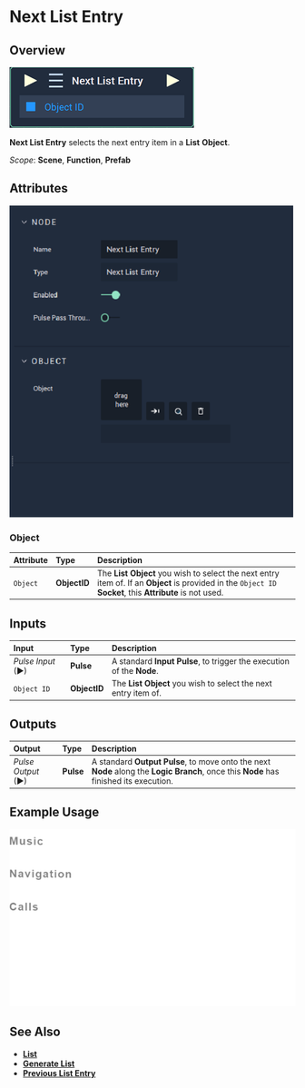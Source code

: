 # Next List Entry

## Overview

![The Next List Entry Node.](../../../.gitbook/assets/node-next-list-entry.png)

**Next List Entry** selects the next entry item in a **List** **Object**.

*Scope*: **Scene**, **Function**, **Prefab**

## Attributes

![The Next List Entry Node Attributes.](../../../.gitbook/assets/node-next-list-entry-attr.png)

### Object

| Attribute | Type | Description |
| :--- | :--- | :--- |
| `Object` | **ObjectID** | The **List** **Object** you wish to select the next entry item of. If an **Object** is provided in the `Object ID` **Socket**, this **Attribute** is not used. |

## Inputs

| Input | Type | Description |
| :--- | :--- | :--- |
| _Pulse Input_ \(►\) | **Pulse** | A standard **Input Pulse**, to trigger the execution of the **Node**. |
| `Object ID` | **ObjectID** | The **List** **Object** you wish to select the next entry item of. |

## Outputs

| Output | Type | Description |
| :--- | :--- | :--- |
| _Pulse Output_ \(►\) | **Pulse** | A standard **Output Pulse**, to move onto the next **Node** along the **Logic Branch**, once this **Node** has finished its execution. |

## Example Usage

![The Next List Entry Usage](../../../.gitbook/assets/next-list-entry.gif)

## See Also

* [**List**](../../../objects-and-types/scene-objects/list-widget.md)
* [**Generate List**](generate-list.md)
* [**Previous List Entry**](previous-list-entry.md)

